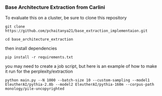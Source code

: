 ### Base Architecture Extraction from Carlini

To evaluate this on a cluster, be sure to clone this repository

```git clone https://github.com/pchaitanya21/base_extraction_implementaion.git```

```cd base_architecture_extraction```

then install dependencies

```pip install -r requirements.txt```

you may need to create a job script, but here is an example of how to make it run for the perplexity/extraction

```python main.py --N 1000 --batch-size 10 --custom-sampling --model1 EleutherAI/pythia-2.8b --model2 EleutherAI/pythia-160m --corpus-path monology/pile-uncopyrighted```